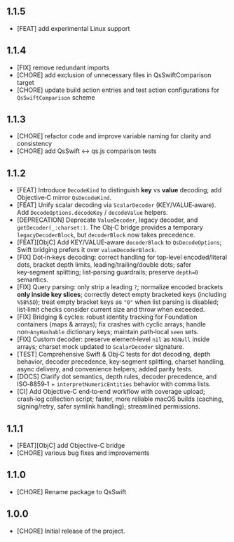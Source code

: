 ## 1.1.5

- [FEAT] add experimental Linux support

## 1.1.4

- [FIX] remove redundant imports
- [CHORE] add exclusion of unnecessary files in QsSwiftComparison target
- [CHORE] update build action entries and test action configurations for `QsSwiftComparison` scheme

## 1.1.3

- [CHORE] refactor code and improve variable naming for clarity and consistency
- [CHORE] add QsSwift <-> qs.js comparison tests

## 1.1.2

- [FEAT] Introduce `DecodeKind` to distinguish **key** vs **value** decoding; add Objective‑C mirror `QsDecodeKind`.
- [FEAT] Unify scalar decoding via `ScalarDecoder` (KEY/VALUE‑aware). Add `DecodeOptions.decodeKey` / `decodeValue` helpers.
- [DEPRECATION] Deprecate `ValueDecoder`, legacy decoder, and `getDecoder(_:charset:)`. The Obj‑C bridge provides a temporary `legacyDecoderBlock`, but `decoderBlock` now takes precedence.
- [FEAT][ObjC] Add KEY/VALUE‑aware `decoderBlock` to `QsDecodeOptions`; Swift bridging prefers it over `valueDecoderBlock`.
- [FIX] Dot‑in‑keys decoding: correct handling for top‑level encoded/literal dots, bracket depth limits, leading/trailing/double dots; safer key‑segment splitting; list‑parsing guardrails; preserve `depth=0` semantics.
- [FIX] Query parsing: only strip a leading `?`; normalize encoded brackets **only inside key slices**; correctly detect empty bracketed keys (including `%5B%5D`); treat empty bracket keys as `"0"` when list parsing is disabled; list‑limit checks consider current size and throw when exceeded.
- [FIX] Bridging & cycles: robust identity tracking for Foundation containers (maps & arrays); fix crashes with cyclic arrays; handle non‑`AnyHashable` dictionary keys; maintain path‑local `seen` sets.
- [FIX] Custom decoder: preserve element‑level `nil` as `NSNull` inside arrays; charset mock updated to `ScalarDecoder` signature.
- [TEST] Comprehensive Swift & Obj‑C tests for dot decoding, depth behavior, decoder precedence, key‑segment splitting, charset handling, async delivery, and convenience helpers; added parity tests.
- [DOCS] Clarify dot semantics, depth rules, decoder precedence, and ISO‑8859‑1 + `interpretNumericEntities` behavior with comma lists.
- [CI] Add Objective‑C end‑to‑end workflow with coverage upload; crash‑log collection script; faster, more reliable macOS builds (caching, signing/retry, safer symlink handling); streamlined permissions.

## 1.1.1

- [FEAT][ObjC] add Objective-C bridge
- [CHORE] various bug fixes and improvements

## 1.1.0

- [CHORE] Rename package to QsSwift

## 1.0.0

- [CHORE] Initial release of the project.
